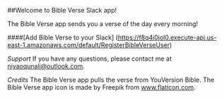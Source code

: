 ##Welcome to Bible Verse Slack app!

The Bible Verse app sends you a verse of the day every morning! 

####[Add Bible Verse to your Slack] (https://f8q4i0jol0.execute-api.us-east-1.amazonaws.com/default/RegisterBibleVerseUser)

*Support*
If you have any questions, please contact me at niyaoqunali@outlook.com.

*Credits*
The Bible Verse app pulls the verse from YouVersion Bible. 
The Bible Verse app icon is made by Freepik from www.flaticon.com.
